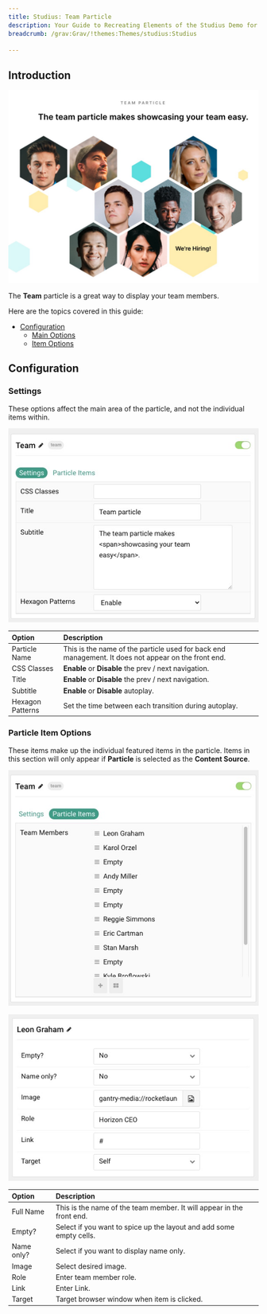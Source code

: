 ```yaml
---
title: Studius: Team Particle
description: Your Guide to Recreating Elements of the Studius Demo for Grav
breadcrumb: /grav:Grav/!themes:Themes/studius:Studius

---
```


## Introduction

![](assets/particle_team1.png)

The **Team** particle is a great way to display your team members.

Here are the topics covered in this guide:

* [Configuration](#configuration)
    - [Main Options](#settings)
    - [Item Options](#particle-item-options)

## Configuration

### Settings 

These options affect the main area of the particle, and not the individual items within.

![](assets/particle_team2.png)

| Option           | Description                                                                                         |
| :-----           | :-----                                                                                              |
| Particle Name    | This is the name of the particle used for back end management. It does not appear on the front end. |
| CSS Classes      | **Enable** or **Disable** the prev / next navigation.                                               |
| Title            | **Enable** or **Disable** the prev / next navigation.                                               |
| Subtitle         | **Enable** or **Disable** autoplay.                                                                 |
| Hexagon Patterns | Set the time between each transition during autoplay.                                               |

### Particle Item Options

These items make up the individual featured items in the particle. Items in this section will only appear if **Particle** is selected as the **Content Source**.

![](assets/particle_team3.png)

![](assets/particle_team4.png)

| Option                 | Description                                                      |
| :-----                 | :-----                                                           |
| Full Name              | This is the name of the team member. It will appear in the front end. |
| Empty?                 | Select if you want to spice up the layout and add some empty cells.                         |
| Name only?             | Select if you want to display name only.                  |
| Image           		 | Select desired image.         |
| Role          		 | Enter team member role.         |
| Link          		 | Enter Link.         |
| Target           		 | Target browser window when item is clicked.         |
